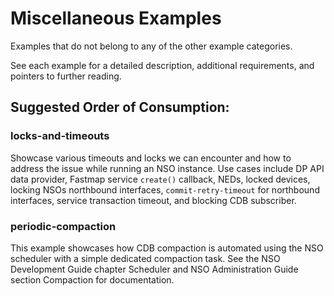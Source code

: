 Miscellaneous Examples
======================

Examples that do not belong to any of the other example categories.

See each example for a detailed description, additional requirements, and
pointers to further reading.

Suggested Order of Consumption:
-------------------------------

### locks-and-timeouts
Showcase various timeouts and locks we can encounter and how to address the
issue while running an NSO instance. Use cases include DP API data provider,
Fastmap service `create()` callback, NEDs, locked devices, locking NSOs
northbound interfaces, `commit-retry-timeout` for northbound interfaces,
service transaction timeout, and blocking CDB subscriber.

### periodic-compaction
This example showcases how CDB compaction is automated using the NSO scheduler
with a simple dedicated compaction task. See the NSO Development Guide chapter
Scheduler and NSO Administration Guide section Compaction for documentation.